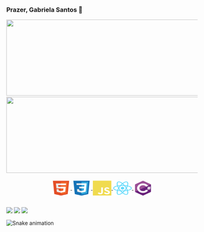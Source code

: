 ### Prazer, Gabriela Santos 👋

<div align="center">
  <a href="https://github.com/GabrielaSantosz">
  <img width="700em" height="200em" src="https://github-readme-stats.vercel.app/api?username=GabrielaSantosz&show_icons=true&theme=dracula&include_all_commits=true&count_private=true"/>
  <img width="700em" height="200em" src="https://github-readme-stats.vercel.app/api/top-langs/?username=GabrielaSantosz&layout=compact&langs_count=7&theme=dracula"/>
</div>
  <center>
  <div style="display: inline_block"><br>
  <img align="center" alt="Gabriela-HTML" height="40" width="50" src="https://raw.githubusercontent.com/devicons/devicon/master/icons/html5/html5-original.svg">
  <img align="center" alt="Gabriela-CSS" height="40" width="50" src="https://raw.githubusercontent.com/devicons/devicon/master/icons/css3/css3-original.svg">
  <img align="center" alt="Gabriela-Js" height="40" width="50" src="https://raw.githubusercontent.com/devicons/devicon/master/icons/javascript/javascript-plain.svg">
  <img align="center" alt="Gabriela-React" height="40" width="50" src="https://raw.githubusercontent.com/devicons/devicon/master/icons/react/react-original.svg">
  <img align="center" alt="Gabriela-Csharp" height="40" width="50" src="https://raw.githubusercontent.com/devicons/devicon/master/icons/csharp/csharp-original.svg"> 
</div>
 </center>
  
 ##
  
  <div> 
  <a href="https://instagram.com/garibela.https" target="_blank"><img src="https://img.shields.io/badge/Instagram-E4405F?style=for-the-badge&logo=instagram&logoColor=white"></a>
  <a href = "mailto:gabi.alves5652"><img src="https://img.shields.io/badge/-Gmail-%23333?style=for-the-badge&logo=gmail&logoColor=white" target="_blank"></a>
  <a href="https://www.linkedin.com/in/gabriela-alves-86373b234/" target="_blank"><img src="https://img.shields.io/badge/-LinkedIn-%230077B5?style=for-the-badge&logo=linkedin&logoColor=white" target="_blank"></a> 

  ![Snake animation](https://github.com/GabrielaSantosz/GabrielaSantosz/blob/output/github-contribution-grid-snake.svg)
 
</div>
  
  
  
  

